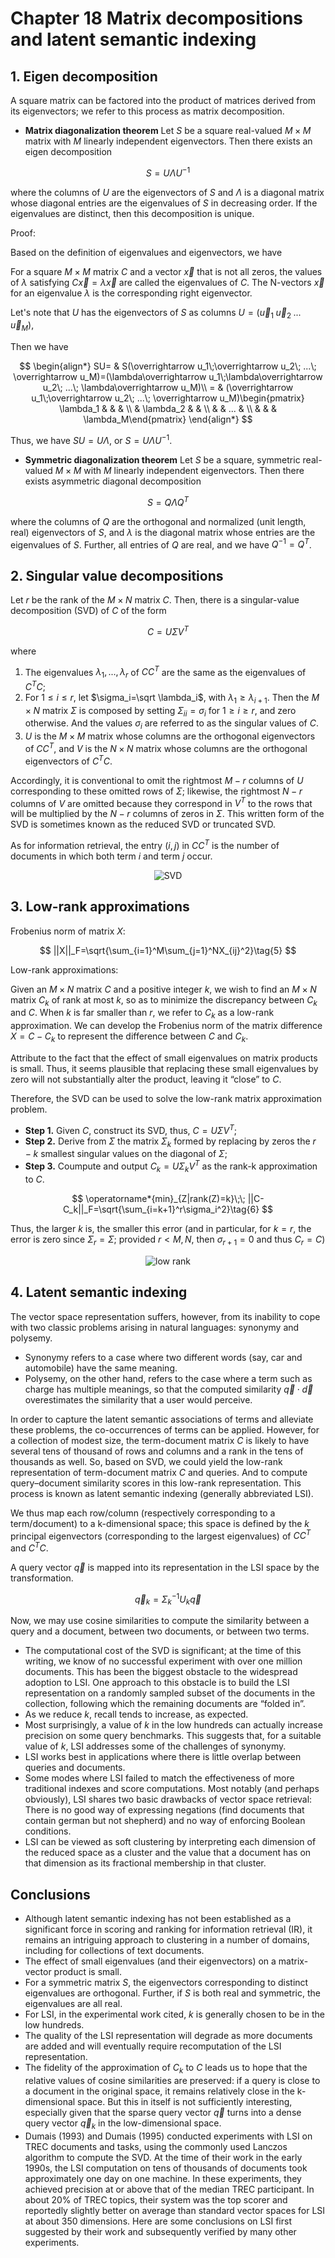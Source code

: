 # Chapter 18 Matrix decompositions and latent semantic indexing

## 1. Eigen decomposition

A square matrix can be factored into the product of matrices derived from its eigenvectors; we refer to this process as matrix decomposition. 

- **Matrix diagonalization theorem** Let $S$ be a square real-valued $M\times M$ matrix with $M$ linearly independent eigenvectors. Then there exists an eigen decomposition

$$
S=U\Lambda U^{-1}\tag{1}
$$

where the columns of $U$ are the eigenvectors of $S$ and $\Lambda$ is a diagonal matrix whose diagonal entries are the eigenvalues of $S$ in decreasing order. If the eigenvalues are distinct, then this decomposition is unique.

Proof:

Based on the definition of eigenvalues and eigenvectors, we have

For a square $M\times M$ matrix $C$ and a vector $\overrightarrow x$ that is not all zeros, the values of $\lambda$ satisfying $C\overrightarrow x=\lambda \overrightarrow x$ are called the eigenvalues of $C$. The N-vectors $\overrightarrow x$ for an eigenvalue $\lambda$ is the corresponding right eigenvector.

Let's note that $U$ has the eigenvectors of $S$ as columns $U=(\overrightarrow u_1\;\overrightarrow u_2\; ...\; \overrightarrow u_M)$,

Then we have

$$
\begin{align*}
SU= & S(\overrightarrow u_1\;\overrightarrow u_2\; ...\; \overrightarrow u_M)=(\lambda\overrightarrow u_1\;\lambda\overrightarrow u_2\; ...\; \lambda\overrightarrow u_M)\\
= & (\overrightarrow u_1\;\overrightarrow u_2\; ...\; \overrightarrow u_M)\begin{pmatrix} \lambda_1 &  &  & \\   & \lambda_2 &  & \\  &   &  ... &  \\  &  &  & \lambda_M\end{pmatrix}
\end{align*}
$$

Thus, we have $SU = U\Lambda$, or $S = U\Lambda U^{−1}$.

- **Symmetric diagonalization theorem** Let $S$ be a square, symmetric real-valued $M\times M$ with $M$ linearly independent eigenvectors. Then there exists asymmetric diagonal decomposition

$$
S=Q\Lambda Q^T\tag{3}
$$

where the columns of $Q$ are the orthogonal and normalized (unit length, real) eigenvectors of $S$, and $\lambda$ is the diagonal matrix whose entries are the eigenvalues of $S$. Further, all entries of $Q$ are real, and we have $Q^{-1}=Q^T$.

## 2. Singular value decompositions

Let $r$ be the rank of the $M\times N$ matrix $C$. Then, there is a singular-value decomposition (SVD) of $C$ of the form

$$
C=U\Sigma V^T\tag{4}
$$

where

1. The eigenvalues $\lambda_1,...,\lambda_r$ of $CC^T$ are the same as the eigenvalues of $C^TC$;
2. For $1\leq i\leq r$, let $\sigma_i=\sqrt \lambda_i$, with $\lambda_1\geq \lambda_{i+1}$. Then the $M\times N$ matrix $\Sigma$ is composed by setting $\Sigma_{ii}=\sigma_i$ for $1\geq i\geq r$, and zero otherwise. And the values $\sigma_i$ are referred to as the singular values of $C$.
3. $U$ is the $M\times M$ matrix whose columns are the orthogonal eigenvectors of $CC^T$, and $V$ is the $N\times N$ matrix whose columns are the orthogonal eigenvectors of $C^TC$.

Accordingly, it is conventional to omit the rightmost $M − r$ columns of $U$ corresponding to these omitted rows of $\Sigma$; likewise, the rightmost $N − r$ columns of $V$ are omitted because they correspond in $V^T$ to the rows that will be multiplied by the $N − r$ columns of zeros in $\Sigma$. This written form of the SVD is sometimes known as the reduced SVD or truncated SVD.

As for information retrieval, the entry $(i, j)$ in $CC^T$ is the number of documents in which both term $i$ and term $j$ occur.

<center>

![SVD](SVD.png)
</center>

## 3. Low-rank approximations

Frobenius norm of matrix $X$:

$$
||X||_F=\sqrt{\sum_{i=1}^M\sum_{j=1}^NX_{ij}^2}\tag{5}
$$

Low-rank approximations: 

Given an $M\times N$ matrix $C$ and a positive integer $k$, we wish to find an $M\times N$ matrix $C_k$ of rank at most $k$, so as to minimize the discrepancy between $C_k$ and $C$. When $k$ is far smaller than $r$, we refer to $C_k$ as a low-rank approximation. We can develop the Frobenius norm of the matrix difference $X=C-C_k$ to represent the difference between $C$ and $C_k$.

Attribute to the fact that the effect of small eigenvalues on matrix products is small. Thus, it seems plausible that replacing these small eigenvalues by zero will not substantially alter the product, leaving it “close” to $C$. 

Therefore, the SVD can be used to solve the low-rank matrix approximation problem.

- **Step 1.** Given $C$, construct its SVD, thus, $C=U\Sigma V^T$;
- **Step 2.** Derive from $\Sigma$ the matrix $\Sigma_k$ formed by replacing by zeros the $r-k$ smallest singular values on the diagonal of $\Sigma$; 
- **Step 3.** Coumpute and output $C_k=U\Sigma_kV^T$ as the rank-k approximation to $C$.


$$
\operatorname*{min}_{Z|rank(Z)=k}\;\; ||C-C_k||_F=\sqrt{\sum_{i=k+1}^r\sigma_i^2}\tag{6}
$$

Thus, the larger $k$ is, the smaller this error (and in particular, for $k = r$, the error is zero since $\Sigma_r = \Sigma$; provided $r < M, N$, then $\sigma_{r+1} = 0$ and thus $C_r = C$)

<center>

![low rank](low_rank.png)
</center>

## 4. Latent semantic indexing

The vector space representation suffers, however, from its inability to cope with two classic problems arising in natural languages: synonymy and polysemy. 
- Synonymy refers to a case where two different words (say, car and automobile) have the same meaning. 
- Polysemy, on the other hand, refers to the case where a term such as charge has multiple meanings, so that the computed similarity $\overrightarrow q \cdot \overrightarrow d$ overestimates the similarity that a user would perceive. 

In order to capture the latent semantic associations of terms and alleviate these problems, the co-occurrences of terms can be applied. However, for a collection of modest size,  the term-document matrix $C$ is likely to have several tens of thousand of rows and columns and a rank in the tens of thousands as well. So, based on SVD, we could yield the low-rank representation of term-document matrix $C$ and queries. And to compute query–document similarity scores in this low-rank representation. This process is known as latent semantic indexing (generally abbreviated LSI). 

We thus map each row/column (respectively corresponding to a term/document) to a k-dimensional space; this space is defined by the $k$ principal eigenvectors (corresponding to the largest eigenvalues) of $CC^T$ and $C^TC$. 

A query vector $\overrightarrow q$ is mapped into its representation in the LSI space by the transformation.

$$
\overrightarrow q_k=\Sigma_{k}^{-1}U_k\overrightarrow q\tag{7}
$$

Now, we may use cosine similarities to compute the similarity between a query and a document, between two documents, or between two terms. 

- The computational cost of the SVD is significant; at the time of this writing, we know of no successful experiment with over one million documents. This has been the biggest obstacle to the widespread adoption to LSI. One approach to this obstacle is to build the LSI representation on a randomly sampled subset of the documents in the collection, following which the remaining documents are “folded in”.
- As we reduce $k$, recall tends to increase, as expected.
- Most surprisingly, a value of $k$ in the low hundreds can actually increase precision on some query benchmarks. This suggests that, for a suitable value of $k$, LSI addresses some of the challenges of synonymy.
- LSI works best in applications where there is little overlap between queries and documents.
- Some modes where LSI failed to match the effectiveness of more traditional indexes and score computations. Most notably (and perhaps obviously), LSI shares two basic drawbacks of vector space retrieval: There is no good way of expressing negations (find documents that contain german but not shepherd) and no way of enforcing Boolean conditions.
- LSI can be viewed as soft clustering by interpreting each dimension of the reduced space as a cluster and the value that a document has on that dimension as its fractional membership in that cluster.

## Conclusions
- Although latent semantic indexing has not been established as a significant force in scoring and ranking for information retrieval (IR), it remains an intriguing approach to clustering in a number of domains, including for collections of text documents.
- The effect of small eigenvalues (and their eigenvectors) on a matrix-vector product is small.
- For a symmetric matrix $S$, the eigenvectors corresponding to distinct eigenvalues are orthogonal. Further, if $S$ is both real and symmetric, the eigenvalues are all real.
- For LSI, in the experimental work cited, $k$ is generally chosen to be in the low hundreds. 
- The quality of the LSI representation will degrade as more documents are added and will eventually require recomputation of the LSI representation.
- The fidelity of the approximation of $C_k$ to $C$ leads us to hope that the relative values of cosine similarities are preserved: if a query is close to a document in the original space, it remains relatively close in the k-dimensional space. But this in itself is not sufficiently interesting, especially given that the sparse query vector $\overrightarrow q$ turns into a dense query vector $\overrightarrow q_k$ in the low-dimensional space. 
- Dumais (1993) and Dumais (1995) conducted experiments with LSI on TREC documents and tasks, using the commonly used Lanczos algorithm to compute the SVD. At the time of their work in the early 1990s, the LSI computation on tens of thousands of documents took approximately one day on one machine. In these experiments, they achieved precision at or above that of the median TREC participant. In about 20% of TREC topics, their system was the top scorer and reportedly slightly better on average than standard vector spaces for LSI at about 350 dimensions. Here are some conclusions on LSI first suggested by their work and subsequently verified by many other experiments.

